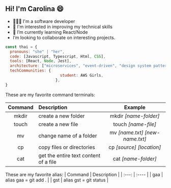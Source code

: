 ##  Hi!  I'm Carolina :smile:
- 🙋🏻‍♀️ I'm a software developer
- 💞️ I'm interested in improving my technical skills
- 🌱 I’m currently learning React/Node
-  I’m looking to collaborate on interesting projects.

```javascript
const thai = {
  pronouns: "she" | "her",
  code: [Javascript, Typescript, Html, CSS],
  tools: [React, Node, Jest],
  architecture: ["microservices", "event-driven", "design system pattern"],
  techCommunities: {
                        student: AWS Girls,
                      },
}
```

These are my favorite command terminals:

| Command  | Description | Example |
| :---: | :---- | :---: |
| mkdir   | create a new folder | mkdir _[name-folder]_ 
|  touch  | create a new file  |  touch _[name-file]_ |
|  mv       |  change name of a folder | mv _[name.txt] [new-name.txt]_ 
|   cp      |  copy files or directories                   | cp _[source] [location]_
|   cat      |   get the entire text content of a file         | cat _[name-folder]_

These are my favorite alias:
| Command  | Description            | 
| :---:    | :----                  | 
| gaa      | alias gaa = git add .  |
| gst      | alias gst = git status |
